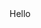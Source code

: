 <html>
<script type='text/javascript'>
	function initEmbeddedMessaging() {
		try {
			embeddedservice_bootstrap.settings.language = 'en_US'; // For example, enter 'en' or 'en-US'

			embeddedservice_bootstrap.init(
				'00D5g00000KLfIK',
				'Contact_Us_MIAW_deployement',
				'https://spabbaraju-231030-844-demo.my.site.com/ESWContactUsMIAWdeploy1699278255115',
				{
					scrt2URL: 'https://spabbaraju-231030-844-demo.my.salesforce-scrt.com'
				}
			);
		} catch (err) {
			console.error('Error loading Embedded Messaging: ', err);
		}
	};
</script>
	<script type='text/javascript' src='https://spabbaraju-231030-844-demo.my.site.com/ESWContactUsMIAWdeploy1699278255115/assets/js/bootstrap.min.js'></script>
   <script>
	function launchChat() {
		embeddedservice_bootstrap.utilAPI.launchChat()
		.then(() => {
			console.log(
				'Inside Launch Chat'
			);
		}).catch(() => {
			console.log(
				'Inside Launch Chat catch Block'
			);
		}).finally(() => {
			console.log(
				'Inside Launch Chat finally Block'
			);
		});
		}
	</script>
 <body onload="launchChat()">
	 Hello
 </body>
</html>
